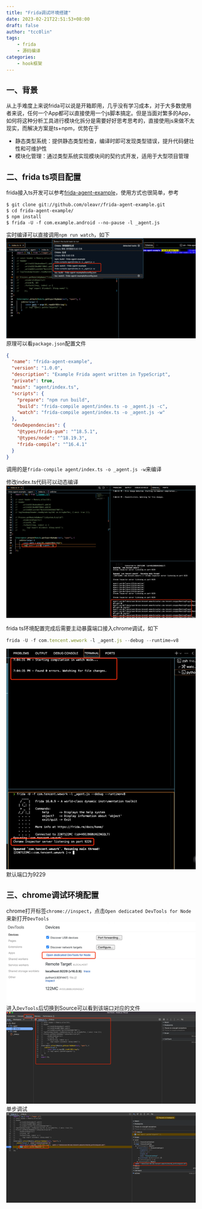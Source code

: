 ```yaml
---
title: "Frida调试环境搭建"
date: 2023-02-21T22:51:53+08:00
draft: false
author: "tcc0lin"
tags:
    - frida
    - 源码编译
categories:
    - hook框架
---
```


## 一、背景
从上手难度上来说frida可以说是开箱即用，几乎没有学习成本，对于大多数使用者来说，任何一个App都可以直接使用一个js脚本搞定。但是当面对繁多的App，如何将这种分析工具进行模块化拆分是需要好好思考思考的，直接使用js来做不太现实，而解决方案是ts+npm，优势在于
- 静态类型系统：提供静态类型检查，编译时即可发现类型错误，提升代码健壮性和可维护性
- 模块化管理：通过类型系统实现模块间的契约式开发，适用于大型项目管理
## 二、frida ts项目配置
frida接入ts开发可以参考[frida-agent-example](https://github.com/oleavr/frida-agent-example)，使用方式也很简单，参考
```shell
$ git clone git://github.com/oleavr/frida-agent-example.git
$ cd frida-agent-example/
$ npm install
$ frida -U -f com.example.android --no-pause -l _agent.js
```
实时编译可以直接调用`npm run watch`，如下
![](https://github.com/tcc0lin/picx-images-hosting/raw/master/WX20250221-190405@2x.7zqk9ymbhn.webp)
原理可以看`package.json`配置文件
```json
{
  "name": "frida-agent-example",
  "version": "1.0.0",
  "description": "Example Frida agent written in TypeScript",
  "private": true,
  "main": "agent/index.ts",
  "scripts": {
    "prepare": "npm run build",
    "build": "frida-compile agent/index.ts -o _agent.js -c",
    "watch": "frida-compile agent/index.ts -o _agent.js -w"
  },
  "devDependencies": {
    "@types/frida-gum": "^18.5.1",
    "@types/node": "^18.19.3",
    "frida-compile": "^16.4.1"
  }
}
```
调用的是`frida-compile agent/index.ts -o _agent.js -w`来编译

修改index.ts代码可以动态编译
![](https://github.com/tcc0lin/picx-images-hosting/raw/master/WX20250221-190714@2x.2ks1rj7649.webp)

frida ts环境配置完成后需要主动暴露端口接入chrome调试，如下
```ts
frida -U -f com.tencent.wework -l _agent.js --debug --runtime=v8
```
![](https://github.com/tcc0lin/picx-images-hosting/raw/master/WX20250221-190512@2x.6wquz2qhm6.webp)
默认端口为9229

## 三、chrome调试环境配置
chrome打开标签`chrome://inspect`，点击`Open dedicated DevTools for Node`来新打开`DevTools`
![](https://github.com/tcc0lin/picx-images-hosting/raw/master/WX20250221-190548@2x.9dd3dzxdip.webp)
进入`DevTools`后切换到Source可以看到该端口对应的文件
![](https://github.com/tcc0lin/picx-images-hosting/raw/master/WX20250221-190620@2x.1ap4l7p6t0.webp)
单步调试
![](https://github.com/tcc0lin/picx-images-hosting/raw/master/WX20250221-190811@2x.8vn1pevzy5.webp)